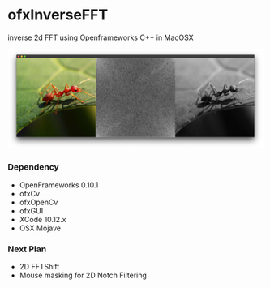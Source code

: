 # ofxInverseFFT
inverse 2d FFT using Openframeworks C++ in MacOSX

![ifft example]( https://github.com/bemoregt/ofxInverseFFT/blob/master/inverse.png "ifft")

### Dependency
- OpenFrameworks 0.10.1
- ofxCv
- ofxOpenCv
- ofxGUI
- XCode 10.12.x
- OSX Mojave

### Next Plan
- 2D FFTShift
- Mouse masking for 2D Notch Filtering


